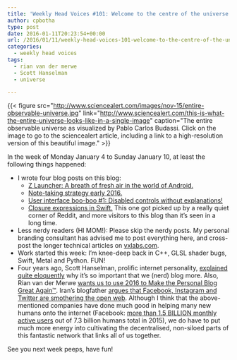 ```yaml
---
title: 'Weekly Head Voices #101: Welcome to the centre of the universe!'
author: cpbotha
type: post
date: 2016-01-11T20:23:54+00:00
url: /2016/01/11/weekly-head-voices-101-welcome-to-the-centre-of-the-universe/
categories:
  - weekly head voices
tags:
  - rian van der merwe
  - Scott Hanselman
  - universe

---
```


{{< figure src="http://www.sciencealert.com/images/nov-15/entire-observable-universe.jpg" link="http://www.sciencealert.com/this-is-what-the-entire-universe-looks-like-in-a-single-image" caption="The entire observable universe as visualized by Pablo Carlos Budassi. Click on the image to go to the sciencealert article, including a link to a high-resolution version of this beautiful image." >}}

In the week of Monday January 4 to Sunday January 10, at least the following things happened:

  * I wrote four blog posts on this blog: 
      * [Z Launcher: A breath of fresh air in the world of Android.][2]
      * [Note-taking strategy early 2016.][3]
      * [User interface boo-boo #1: Disabled controls without explanations!][4]
      * [Closure expressions in Swift.][5] This one got picked up by a really quiet corner of Reddit, and more visitors to this blog than it’s seen in a long time.
  * Less nerdy readers (HI MOM!): Please skip the nerdy posts. My personal branding consultant has advised me to post everything here, and cross-post the longer technical articles on [vxlabs.com][6].
  * Work started this week: I’m knee-deep back in C++, GLSL shader bugs, Swift, Metal and Python. FUN!
  * Four years ago, Scott Hanselman, prolific internet personality, [explained quite eloquently][7] why it’s so important that we (nerd) blog more. Also, Rian van der Merwe [wants us to use 2016 to Make the Personal Blog Great Again™][8]. Iran’s blogfather [argues that Facebook, Instagram and Twitter are smothering the open web][9]. Although I think that the above-mentioned companies have done much good in helping many new humans onto the internet (Facebook: [more than 1.5 BILLION monthly active users][10] out of 7.3 billion humans total in 2015), we do have to put much more energy into cultivating the decentralised, non-siloed parts of this fantastic network that links all of us together.

See you next week peeps, have fun!

 [1]: http://www.sciencealert.com/this-is-what-the-entire-universe-looks-like-in-a-single-image
 [2]: https://cpbotha.net/2016/01/04/z-launcher-a-breath-of-fresh-air-in-the-world-of-android/
 [3]: https://cpbotha.net/2016/01/05/note-taking-strategy-early-2016/
 [4]: https://cpbotha.net/2016/01/06/user-interface-boo-boo-1-disabled-controls/
 [5]: https://cpbotha.net/2016/01/07/closure-expressions-in-swift/
 [6]: https://vxlabs.com/
 [7]: http://www.hanselman.com/blog/YourBlogIsTheEngineOfCommunity.aspx
 [8]: https://twitter.com/RianVDM/status/683309344805371907
 [9]: http://www.theguardian.com/technology/2015/dec/29/irans-blogfather-facebook-instagram-and-twitter-are-killing-the-web
 [10]: http://www.statista.com/statistics/264810/number-of-monthly-active-facebook-users-worldwide/
